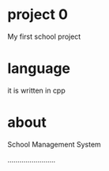 # project 0

My first school project
# language
it is written in cpp 

# about 

School Management System

........................